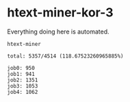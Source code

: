 # htext-miner-kor-3

Everything doing here is automated.

```
htext-miner

total: 5357/4514 (118.67523260965885%)

job0: 950
job1: 941
job2: 1351
job3: 1053
job4: 1062
```